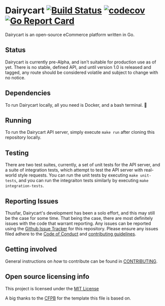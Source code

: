 # Dairycart [![Build Status](https://travis-ci.org/dairycart/dairycart.svg?branch=master)](https://travis-ci.org/dairycart/dairycart) [![codecov](https://codecov.io/gh/dairycart/dairycart/branch/master/graph/badge.svg)](https://codecov.io/gh/dairycart/dairycart) [![Go Report Card](https://goreportcard.com/badge/github.com/dairycart/dairycart)](https://goreportcard.com/report/github.com/dairycart/dairycart)

Dairycart is an open-source eCommerce platform written in Go.

## Status

Dairycart is currently pre-Alpha, and isn't suitable for production use as of yet. There is no stable, defined API, and until version 1.0 is released and tagged, any route should be considered volatile and subject to change with no notice.

## Dependencies

To run Dairycart locally, all you need is Docker, and a bash terminal. 🙂

## Running

To run the Dairycart API server, simply execute `make run` after cloning this repository locally.

## Testing

There are two test suites, currently, a set of unit tests for the API server, and a suite of integration tests, which attempt to test the API server with real-world style requests. You can run the unit tests by executing `make unit-tests`, and you can run the integraiton tests similarly by executing `make integration-tests`.

## Reporting Issues

Thusfar, Dairycart's development has been a solo effort, and this may still be the case for some time. That being the case, there are most definitely issues with the
code that warrant reporting. Any issues can be reported using the [Github Issue Tracker](https://github.com/dairycart/dairycart/issues/new) for this repository. Please ensure any issues filed adhere to the [Code of Conduct](CODE_OF_CONDUCT.md) and [contributing guidelines](CONTRIBUTING.md).

## Getting involved

General instructions on _how_ to contribute can be found in [CONTRIBUTING](CONTRIBUTING.md).

## Open source licensing info

This project is licensed under the [MIT License](https://en.wikipedia.org/wiki/MIT_License)

A big thanks to the [CFPB](https://github.com/cfpb/open-source-project-template) for the template this file is based on.
